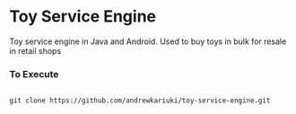 # Toy Service Engine
Toy service engine in Java and Android. Used to buy toys in bulk for resale in retail shops

### To Execute

<pre>
<code>
git clone https://github.com/andrewkariuki/toy-service-engine.git
</code>
</pre>



